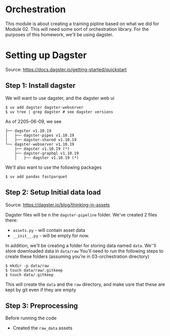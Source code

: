 # Orchestration

This module is about creating a training pipline based on what we did for Module 02. This will need some sort of orchestration library. For the purposes of this homework, we'll be using dagster.


# Setting up Dagster

Source: https://docs.dagster.io/getting-started/quickstart

## Step 1: Install dagster
We will want to use dagster, and the dagster web ui
```
$ uv add dagster dagster-webserver
$ uv tree | grep dagster # see dagster versions
```

As of 2205-06-09, we see 
```
├── dagster v1.10.19
│   ├── dagster-pipes v1.10.19
│   ├── dagster-shared v1.10.19
└── dagster-webserver v1.10.19
    ├── dagster v1.10.19 (*)
    ├── dagster-graphql v1.10.19
    │   ├── dagster v1.10.19 (*)
```
We'll also want to use the following packages
```
$ uv add pandas fastparquet
```
## Step 2: Setup Initial data load
Source: https://dagster.io/blog/thinking-in-assets

Dagster files will be n the `dagster-pipeline` folder. We've created 2 files there:
 - `assets.py` - will contain asset data
 - `__init__.py` - will be empty for now.

In addition, we'll be creating a folder for storing data named `data`. We''ll store downloaded data in `data/raw`
You'll need to run the following steps to create these folders (assuming you're in 03-orchestration directory)
```
$ mkdir -p data/raw 
$ touch data/raw/.gitkeep
$ touch data/.gitkeep 
```
This will create the `data` and the `raw` directory, and make usre that these are kept by git even if they are empty

## Step 3: Preprocessing

Before running the code
 - Created the `raw_data` assets

